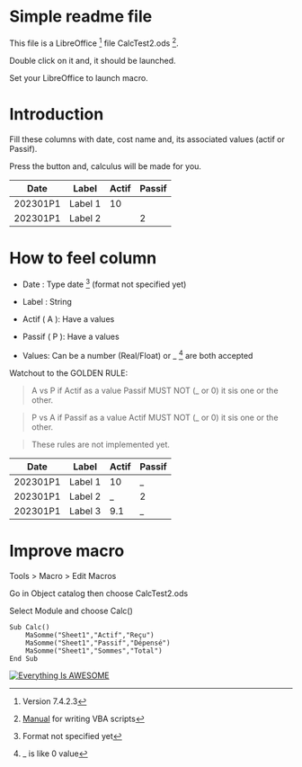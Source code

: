# Simple readme file

This file is a LibreOffice [^1] file CalcTest2.ods [^2].

Double click on it and, it should be launched. 

Set your LibreOffice to launch macro.


# Introduction
Fill these columns with date, cost name and, its associated values (actif or Passif).

Press the button and, calculus will be made for you.

| Date | Label | Actif | Passif |
| ----------- | ----------- | ----------- | ----------- |
| 202301P1 | Label 1 | 10 | |
| 202301P1 | Label 2 |  | 2|

# How to feel column
* Date : Type date [^3] (format not specified yet)

* Label : String 

* Actif ( A ): Have a values

* Passif ( P ): Have a values

* Values: Can be a number (Real/Float) or _ [^4]  are both accepted

Watchout to the GOLDEN RULE:

> A vs P  if Actif as a value Passif MUST NOT (_ or 0) it sis one or the other.

> P vs A  if Passif as a value Actif MUST NOT (_ or 0) it sis one or the other.

> These rules are not implemented yet.

| Date | Label | Actif | Passif |
| ----------- | ----------- | ----------- | ----------- |
| 202301P1 | Label 1 | 10 | _ |
| 202301P1 | Label 2 | _  | 2|
| 202301P1 | Label 3 | 9.1  | _ |


<!--
![This is the alt tag](./Screenshot_2023-01-02_at_03.07.02.png)
![This is the alt tag](./Screenshot_2023-01-02_at_03.07.38.png)
-->


# Improve macro
Tools > Macro > Edit Macros

Go in Object catalog then choose CalcTest2.ods

Select Module and choose Calc()

```
Sub Calc()
	MaSomme("Sheet1","Actif","Reçu")
	MaSomme("Sheet1","Passif","Dépensé")
	MaSomme("Sheet1","Sommes","Total")
End Sub
```
[![Everything Is AWESOME](http://i.imgur.com/Ot5DWAW.png)](https://youtu.be/OXy5oTGC4Uk)

[^1]: Version 7.4.2.3
[^2]: [Manual](https://help.libreoffice.org/7.4/en-US/text/sbasic/shared/vbasupport.html?&DbPAR=SHARED&System=MAC) for writing VBA scripts
[^3]: Format not specified yet
[^4]: _ [^5] is like 0 value
[^5]: _ must be alone
